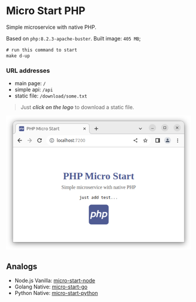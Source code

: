 # Micro Start PHP

Simple microservice with native PHP.

Based on `php:8.2.3-apache-buster`. Built image: `405 MB`;
```shell
# run this command to start
make d-up
```

### URL addresses
- main page: `/`
- simple api: `/api`
- static file: `/download/some.txt`

> Just **_click on the logo_** to download a static file.

![img.png](img.png)

## Analogs
- Node.js Vanilla: [micro-start-node](https://github.com/phacman/micro-start-node)
- Golang Native: [micro-start-go](https://github.com/phacman/micro-start-go)
- Python Native: [micro-start-python](https://github.com/phacman/micro-start-python)
